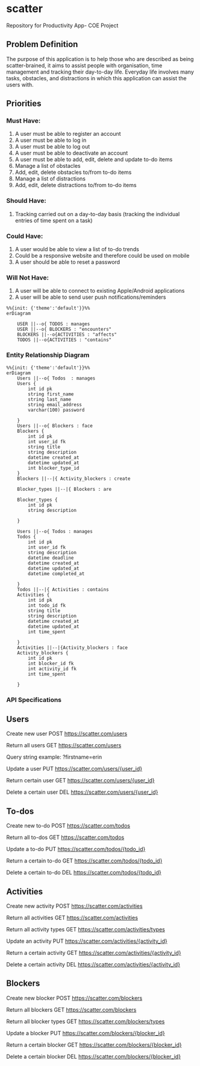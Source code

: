# scatter
Repository for Productivity App- COE Project

## Problem Definition 


The purpose of this application is to help those who are described as being scatter-brained, it aims to assist people with organisation, time management and tracking their day-to-day life. Everyday life involves many tasks, obstacles, and distractions in which this application can assist the users with.


## Priorities 

### Must Have:

1. A user must be able to register an account
2. A user must be able to log in
3. A user must be able to log out
4. A user must be able to deactivate an account
5. A user must be able to add, edit, delete and update to-do items
6. Manage a list of obstacles
7. Add, edit, delete obstacles to/from to-do items
8. Manage a list of distractions
9. Add, edit, delete distractions to/from to-do items


### Should Have:

1. Tracking carried out on a day-to-day basis (tracking the individual entries of time spent on a task) 


### Could Have:

1. A user would be able to view a list of to-do trends
2. Could be a responsive website and therefore could be used on mobile
3. A user should be able to reset a password

### Will Not Have:

1. A user will be able to connect to existing Apple/Android applications 
2. A user will be able to send user push notifications/reminders



```mermaid
%%{init: {'theme':'default'}}%%
erDiagram
   
    USER ||--o{ TODOS : manages
    USER ||--o{ BLOCKERS : "encounters"
    BLOCKERS ||--o{ACTIVITIES : "affects"
    TODOS ||--o{ACTIVITIES : "contains"
```

### Entity Relationship Diagram

```mermaid
%%{init: {'theme':'default'}}%%
erDiagram
    Users ||--o{ Todos  : manages
    Users {
        int id pk 
        string first_name
        string last_name
        string email_address
        varchar(100) password

    }
    Users ||--o{ Blockers : face
    Blockers {
        int id pk 
        int user_id fk
        string title
        string description 
        datetime created_at
        datetime updated_at
        int blocker_type_id
    }
    Blockers ||--|{ Activity_blockers : create

    Blocker_types ||--|{ Blockers : are

    Blocker_types {
        int id pk 
        string description 
        
    }

    Users ||--o{ Todos : manages
    Todos {
        int id pk
        int user_id fk
        string description
        datetime deadline
        datetime created_at
        datetime updated_at
        datetime completed_at

    }
    Todos ||--|{ Activities : contains
    Activities {
        int id pk 
        int todo_id fk
        string title
        string description 
        datetime created_at
        datetime updated_at
        int time_spent

    }
    Activities ||--|{Activity_blockers : face
    Activity_blockers {
        int id pk 
        int blocker_id fk
        int activity_id fk
        int time_spent

    }
 ```

### API Specifications

## Users

Create new user
POST https://scatter.com/users

Return all users
GET https://scatter.com/users

Query string example: ?firstname=erin

Update a user
PUT https://scatter.com/users/{user_id}

Return certain user
GET https://scatter.com/users/{user_id}

Delete a certain user
DEL https://scatter.com/users/{user_id}


## To-dos

Create new to-do
POST https://scatter.com/todos

Return all to-dos
GET https://scatter.com/todos

Update a to-do
PUT https://scatter.com/todos/{todo_id}

Return a certain to-do
GET https://scatter.com/todos/{todo_id}

Delete a certain to-do
DEL https://scatter.com/todos/{todo_id}


## Activities

Create new activity
POST https://scatter.com/activities

Return all activities
GET https://scatter.com/activities

Return all activity types
GET https://scatter.com/activities/types

Update an activity
PUT https://scatter.com/activities/{activity_id}

Return a certain activity
GET https://scatter.com/activities/{activity_id}

Delete a certain activity
DEL https://scatter.com/activities/{activity_id}


## Blockers

Create new blocker
POST https://scatter.com/blockers

Return all blockers
GET https://scatter.com/blockers

Return all blocker types
GET https://scatter.com/blockers/types

Update a blocker
PUT https://scatter.com/blockers/{blocker_id}

Return a certain blocker
GET https://scatter.com/blockers/{blocker_id}

Delete a certain blocker
DEL https://scatter.com/blockers/{blocker_id}




